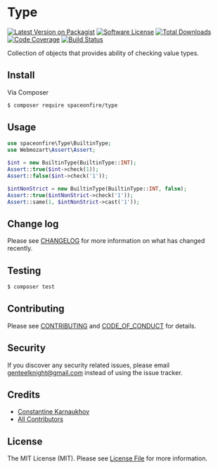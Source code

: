 # Type

[![Latest Version on Packagist][ico-version]][link-packagist]
[![Software License][ico-license]](LICENSE.md)
[![Total Downloads][ico-downloads]][link-downloads]
[![Code Coverage][ico-coverage]][link-actions]
[![Build Status][ico-build-status]][link-actions]

Collection of objects that provides ability of checking value types.

## Install

Via Composer

```bash
$ composer require spaceonfire/type
```

## Usage

```php
use spaceonfire\Type\BuiltinType;
use Webmozart\Assert\Assert;

$int = new BuiltinType(BuiltinType::INT);
Assert::true($int->check(1));
Assert::false($int->check('1'));

$intNonStrict = new BuiltinType(BuiltinType::INT, false);
Assert::true($intNonStrict->check('1'));
Assert::same(1, $intNonStrict->cast('1'));
```

## Change log

Please see [CHANGELOG](CHANGELOG.md) for more information on what has changed recently.

## Testing

```bash
$ composer test
```

## Contributing

Please see [CONTRIBUTING](CONTRIBUTING.md) and [CODE_OF_CONDUCT](CODE_OF_CONDUCT.md) for details.

## Security

If you discover any security related issues, please email genteelknight@gmail.com instead of using the issue tracker.

## Credits

- [Constantine Karnaukhov][link-author]
- [All Contributors][link-contributors]

## License

The MIT License (MIT). Please see [License File](LICENSE.md) for more information.

[ico-version]: https://img.shields.io/packagist/v/spaceonfire/type.svg?style=flat-square
[ico-license]: https://img.shields.io/badge/license-MIT-brightgreen.svg?style=flat-square
[ico-downloads]: https://img.shields.io/packagist/dt/spaceonfire/type.svg?style=flat-square
[ico-coverage]: https://img.shields.io/endpoint?style=flat-square&url=https%3A%2F%2Fgist.githubusercontent.com%2Fhustlahusky%2Fd62607c1a2e4707959b0142e0ea876cd%2Fraw%2Fspaceonfire-type.json
[ico-build-status]: https://github.com/spaceonfire/type/workflows/Build%20Pipeline/badge.svg
[link-packagist]: https://packagist.org/packages/spaceonfire/type
[link-downloads]: https://packagist.org/packages/spaceonfire/type
[link-author]: https://github.com/hustlahusky
[link-contributors]: ../../contributors
[link-actions]: ../../actions
